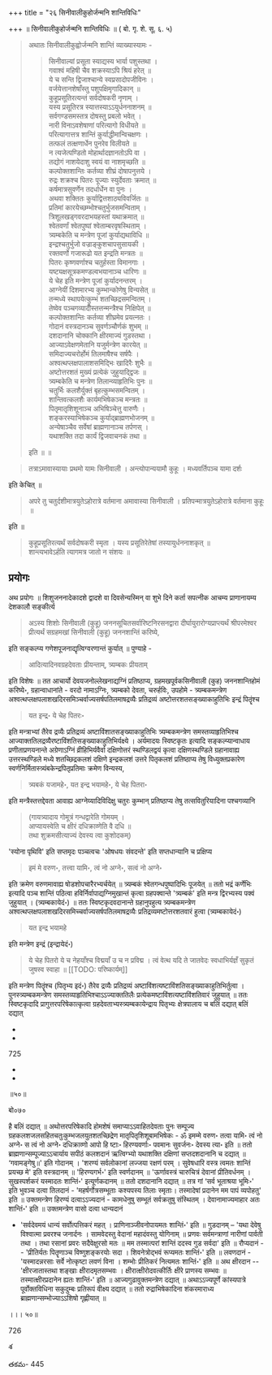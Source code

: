 +++
title = "२६ सिनीवालीकुहोर्जन्मनि शान्तिविधिः"

+++
॥ सिनीवालीकुहोर्जन्मनि शान्तिविधिः ॥ ( बो. गृ. शे. सू. ६. ५) 

> अथातः सिनीवालीकुह्वोर्जन्मनि शान्तिं व्याख्यास्यामः - 
>
>> सिनीवाल्यां प्रसूता स्याद्यस्य भार्या पशुस्तथा ।  
गवाश्वं महिषी चैव शक्रस्याऽपि श्रियं हरेत् ॥  
ये च सन्ति द्विजाश्चान्ये स्वप्रसादोपजीविनः ।  
वर्जयेत्तानशेषाँस्तु पशुपक्षिमृगादिकान् ॥  
कुहूप्रसूतिरत्यन्तं सर्वदोषकरी नृणाम् ।  
यस्य प्रसूतिरत्र स्यात्तस्याऽऽयुर्धननाशनम् ॥  
सर्वगण्डसमस्तत्र दोषस्तु प्रबलो भवेत् ।  
नारी विनाऽवशेषाणां परित्यागो विधीयते ॥  
परित्यागात्तत्र शान्तिं कुर्याद्धीमान्विचक्षणः ।  
तत्फलं तत्क्षणार्धेन पुनरेव विलीयते ॥  
न त्यजेत्पण्डितो मोहार्थादज्ञानतोऽपि वा ।  
तद्योगं नाशयेदाशु स्वयं वा नाशमृच्छति ॥  
कल्पोक्तशान्तिः कर्तव्या शीघ्रं दोषापनुत्तये ।  
रुद्रः शक्रश्च पितरः पूज्याः स्युर्देवताः क्रमात् ॥  
कर्षमात्रसुवर्णेन तदर्धार्धेन वा पुनः ।  
अथवा शक्तितः कुर्याद्वित्तशाठ्यविवर्जितः ॥  
प्रतिमां कारयेच्छम्भोश्चतुर्भुजसमन्विताम् ।  
त्रिशूलखड्गवरदाभयहस्तां यथाक्रमात् ॥  
श्वेतवर्णां श्वेतपुष्पां श्वेताम्बरवृषस्थिताम् ।  
त्र्यम्बकेति च मन्त्रेण पूजां कुर्याद्यथाविधि ॥  
इन्द्रश्चतुर्भुजो वज्राङ्कुशचापसुसायकी ।  
रक्तवर्णो गजारूढो यत इन्द्रति मन्त्रतः ॥  
पितरः कृष्णवर्णाश्च चतुर्हस्ता विमानगाः ।  
यष्ट्यक्षसूत्रकमण्डल्वभयानाञ्च धारिणः ॥  
ये चेह इति मन्त्रेण पूजां कुर्यादनन्तरम् ।  
आग्नेयीं दिशमारभ्य कुम्भान्कोणेषु विन्यसेत् ॥  
तन्मध्ये स्थापयेत्कुम्भं शतच्छिद्रसमन्वितम् ।  
तेष्वेव पञ्चगव्यादीँस्तत्तन्मन्त्रैश्च निक्षिपेत् ॥  
कल्पोक्तशान्तिः कर्तव्या शीघ्रमेव प्रयत्नतः ।  
गोदानं वस्त्रदानञ्च सुवर्णञ्चौर्णकं शुभम् ॥  
दशदानानि चोक्कानि क्षीरमाज्यं गुडस्तथा ।  
आज्याऽवेक्षणमेतानि यजुर्मन्त्रेण कारयेत् ॥  
समिदाज्यचरोर्होमं तिलमाषैश्च सर्षपैः ।  
अश्वत्थप्लक्षपालाशसमिद्भिः खादिरैः शुभैः ॥  
अष्टोत्तरशतं मुख्यं प्रत्येकं जुहुयाद्द्विजः ॥  
त्र्यम्बकेति च मन्त्रेण तिलान्व्याहृतिभिः पुनः ॥  
चतुर्भिः कलशैर्युक्तं बृहत्कुम्भसमन्वितम् ।  
शान्तिवत्कलशैः कार्यमभिषेकञ्च मन्त्रतः ॥  
पितृमातृशिशूनाञ्च अभिषिञ्चेत्तु वारुणैः ।  
शङ्करस्याभिषेकञ्च कुर्याद्ब्राह्मणभोजनम् ॥  
अन्येषाञ्चैव सर्वेषां ब्राह्मणानाञ्च तर्पणस् ।  
यथाशक्ति तदा कार्यं द्विजवाचनकं तथा ॥ 
>
> इति ॥ ॥

> तत्राऽमावास्यायाः प्रथमो यामः सिनीवाली । अन्त्योपान्ययामौ कुहूः । मध्यवर्तिपञ्च यामा दर्शः 

इति केचित् ॥ 

> अपरे तु चतुर्दशीमात्रयुतेऽहोरात्रे वर्तमाना अमावास्या सिनीवाली । प्रतिपन्मात्रयुतेऽहोरात्रे वर्तमाना कुहूः ॥ 

इति ॥ 

> कुहूप्रसूतिरत्यर्थं सर्वदोषकरी स्मृता । 
यस्य प्रसूतिरेतेषां तस्यायुर्धननाशकृत् ॥  
शान्त्यभावेऽर्हति त्यागमत्र जातो न संशयः ॥

## प्रयोगः

अथ प्रयोगः ॥ शिशुजननादेकादशे द्वादशे वा दिवसेन्यस्मिन् वा शुभे दिने कर्ता सपत्नीक आचम्य प्राणानायम्य देशकालौ सङ्कीर्त्य 

> अऽस्य शिशोः सिनीवाली (कुहू) जननसूचितसर्वारिष्टनिरसनद्वारा दीर्घायुरारोग्यप्राप्त्यर्थं श्रीपरमेश्वर प्रीत्यर्थं सग्रहमखां सिनीवाली (कुहू) जननशान्तिं करिष्ये, 

इति सङ्कल्प्य गणेशपूजनाद्यृत्विग्वरणान्तं कुर्यात् ॥ पुण्याहे - 

> आदित्यादिनवग्रहदेवताः प्रीयन्ताम्, त्र्यम्बकः प्रीयताम्

इति विशेषः ॥ तत आचार्यो देवयजनोल्लेखनाद्यग्निं प्रतिष्ठाप्य, ग्रहमखपूर्वकसिनीवाली (कुह) जननशान्तिहोमं करिष्ये॰, ग्रहान्वाधानांते - वरदो नामाऽग्निः, त्र्यम्बको देवता, चरुर्हविः, उपहोमे - त्र्यम्बकमन्त्रेण अश्वत्थप्लक्षपलाशखदिरसमिञ्चर्वाज्यसर्षपतिलमाषद्रव्यैः प्रतिद्रव्यं अष्टोत्तरशतसङ्ख्याकाहुतिभिः इन्द्रं पितॄंश्च 

> यत इन्द्र॰ ये चेह पितरः॰

इति मन्त्राभ्यां तैरेव द्रव्यैः प्रतिद्रव्यं अष्टाविंशातसङ्ख्याकाहुतिभिः त्र्यम्बकमन्त्रेण समस्तव्याहृतिभिश्च आज्याक्ततिलद्रव्यैरष्टाविंशतिसङ्ख्याकाहुतिभिर्यक्ष्ये । अर्यमादयः स्विष्टकृतः इत्यादि सङ्कल्प्यान्वाधाय प्रणीताप्रणयनान्ते अग्रेणाऽग्निं व्रीहिभिर्यवैर्वा दक्षिणोत्तरं स्थण्डिलद्वयं कृत्वा दक्षिणस्थण्डिले ग्रहानावाह्य उत्तरस्थण्डिले मध्ये शतच्छिद्रकलशं दक्षिणे इन्द्रकलशं उत्तरे पितृकलशं प्रतिष्ठाप्य तेषु विध्युक्तप्रकारेण स्वर्णनिर्मितास्त्र्यंबकेन्द्रपितृप्रतिमाः क्रमेण विन्यस्य, 

> त्र्यबकं यजामहे॰, यत इन्द्र भयामहे॰, ये चेह पितरा॰

इति मन्त्रैस्तत्तद्देवता आवाह्य आग्नेय्यादिविदिक्षु चतुरः कुम्भान् प्रतिष्ठाप्य तेषु तत्सवितुरियादिना पश्चगव्यानि 

> (गायत्र्यादाय गोमूत्रं गन्धद्वारेति गोमयम् ।  
आप्यायस्वेति च क्षीरं दधिक्राव्णेति वै दधि ॥  
तथा शुक्रमसीत्याज्यं देवस्य त्वा कुशोदकम्) 

'स्योना पृथिवि' इति सप्तमृदः पञ्चत्वचः 'ओषधयः संवदन्ते' इति सप्तधान्यानि च प्रक्षिप्य 

> इमं मे वरुण॰, तत्त्वा यामि॰, त्वं नो अग्ने॰, सत्वं नो अग्ने॰

इति क्रमेण वरुणमावाह्य षोडशोपचारैरभ्यर्चयेत् ॥ त्र्यम्बकं श्वेतगन्धपुष्पादिभिः पूजयेत् ॥ ततो भद्रं कर्णेभिः इत्यादि पञ्च शान्तिं पठित्वा हविर्निर्वापाद्यग्निमुखान्तं कृत्वा ग्रहपक्वान्ते 'त्र्यम्बकं' इति मन्त्र द्विरभ्यस्य पक्वं जुहुयात् । (त्र्यम्बकायेदं॰) ॥ ततः स्विष्टकृदवदानान्ते ग्रहानुपहुत्य त्र्यम्बकमन्त्रेण अश्वत्थप्लक्षपलाशखदिरसमिच्चर्वाज्यसर्षपतिलमाषद्रव्यैः प्रतिद्रव्यमष्टोत्तरशतवारं हुत्वा (त्र्यम्बकायेदं॰) 

> यत इन्द्र भयामहे

इति मन्त्रेण इन्द्रं (इन्द्रायेदं॰) 

> ये चेह पितरो ये च नेहयाँश्च विद्मयाँ उ च न प्रविद्म । त्वं वेत्थ यदि ते जातवेदः स्वधाभिर्यज्ञँ सुकृतं जुषस्व स्वाहा ॥ 
[[TODO: परिष्कार्यम्]]

इति मन्त्रेण पितॄंश्च (पितृभ्य इदं॰) तैरेव द्रव्यैः प्रतिद्रव्यं अष्टाविंशत्यष्टाविंशतिसङ्ख्याकाहुतिभिर्तुत्वा । पुनस्त्र्यम्बकमन्त्रेण समस्तव्याहृतिभिश्चाऽऽज्याक्ततिलैः प्रत्येकमष्टाविंशत्यष्टाविंशतिवारं जुहुयात् ॥ ततः स्विष्टकृदादि प्रागुत्तरपरिषेकात्कृत्वा ग्रहदेवताभ्यस्त्र्यम्बकायेन्द्राय पितृभ्यः क्षेत्रपालाय च बलिं दद्यात् बलिं दद्यात्

-

-

725

-

-

॥५०॥

बो०७०

है बलिं दद्यात् ॥ अथोत्तरपरिषेकादि होमशेषं समाप्याऽऽवाहितदेवताः पुनः सम्पूज्य ग्रहकलशजलसहितचतुःकुम्भजलयुतशतच्छिद्रेण मातृपितृशिशूबामभिषेकः - ॐ इमम्मे वरुण॰ तत्वा यामि॰ त्वं नो अग्ने॰ स त्वं नो अग्ने॰ दधिक्राव्णो आपो हि ष्टाः॰ 
हिरण्यवर्णाः॰ पवमानः सुवर्जनः॰ देवस्य त्या॰ इति ॥ ततो ब्राह्मणान्सम्पूज्याऽऽचार्याय सपीठं कलशदानं ऋत्विग्भ्यो यथाशक्ति दक्षिणां सप्तदशदानानि च दद्यात् ॥ ‘गवामङ्गेषु॥' इति गोदानम् । 'शरण्यं सर्वलोकानां लज्जया रक्षणं परम् । सुवेषधारि वस्त्र त्वमतः शान्तिं प्रयच्छ मे' इति वस्त्रदानम् ॥ 'हिरण्यगर्भ॰' इति स्वर्णदानम् ॥ 'ऊर्णावस्त्रं चारुचित्रं देवानां प्रीतिवर्धनम् । सुखस्पर्शकरं यस्मादतः शान्तिं॰' इत्यूर्णकदानम् ॥ ततो दशदानानि दद्यात् ॥ तत्र गां ‘सर्व भूताश्रया भूमिः॰' इति भुवञ्च दत्वा तिलदानं - 'महर्षर्गोत्रसम्भूताः कश्यपस्य तिलाः स्मृताः।  तस्मादेषां प्रदानेन मम पापं व्यपोहतु' इति ॥ उक्तमन्त्रेण हिरण्यं दत्वाऽऽज्यदानं - कामधेनुषु सम्भूतं सर्वक्रतुषु संस्थितम् । देवानामाज्यमाहार अतः शान्तिं॰' इति ॥ उक्तमन्त्रेण वासो दत्वा धान्यदानं 
- 'सर्वदेवमयं धान्यं सर्वोत्पत्तिकरं महत् । प्राणिनाञ्जीवनोपायमतः शान्तिं॰' इति ॥ गुडदानम् – 'यथा देवेषु विश्वात्मा प्रवरश्च जनार्दनः । सामवेदस्तु वेदानां महादंवस्तु योगिनाम् ॥ प्रणवः सर्वमन्त्राणां नारीणां पार्वती तथा । तथा रसानां प्रवरः सदैवेक्षुरसो मतः ॥ मम तस्मात्परां शान्तिं ददस्व गुड सर्वदा' इति ॥ रौप्यदानं -- 'प्रीतिर्यतः पितॄणाञ्च विष्णुशङ्करयोः सदा । शिवनेत्रोद्भवं रूप्यमतः शान्तिं॰' इति ॥ लवणदानं - 'यस्मादन्नरसाः सर्वे नोत्कृष्टा लवणं विना । शम्भोः प्रीतिकरं नित्यमतः शान्तिं॰' इति ॥ अथ क्षीरदान -- 'क्षीरजातास्तथा शङ्खाः क्षीरादमृतसम्भवः । क्षीरात्क्षीरोदवत्कीर्तिः क्षीरे प्राणस्य सम्भवः ॥ तस्मात्क्षीरप्रदानेन ह्यतः शान्तिं॰' इति ॥ आज्यगुढावुक्तमन्त्रेण दद्यात् ॥ अथाऽऽज्यपूर्णे कांस्यपात्रे पूर्वोक्तविधिना सकुदुम्बः प्रतिरूपं वीक्ष्य दद्यात् ॥ ततो रुद्राभिषेकादिना शंकरमाराध्य ब्राह्मणान्सम्भोज्याऽऽशिषो गृह्णीयात् ॥

।।। ५०॥

726

శ

తకమ- 445